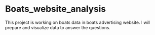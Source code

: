 # Boats_website_analysis
This project is working on boats data in boats advertising website. I will prepare and visualize data to answer the questions.
